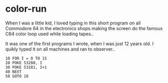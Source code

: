 # color-run
When I was a little kid, I loved typing in this short program on all Commodore 64 in the electronics shops making the screen do the famous C64 color loop used while loading tapes..

It was one of the first programs I wrote, when I was just 12 years old.
I quikly typed it on all machines and ran to observer..

```REALbasic
10 FOR I = 0 TO 15
20 POKE 53280, I
30 POKE 53281, I+1
40 NEXT
50 GOTO 10
```

